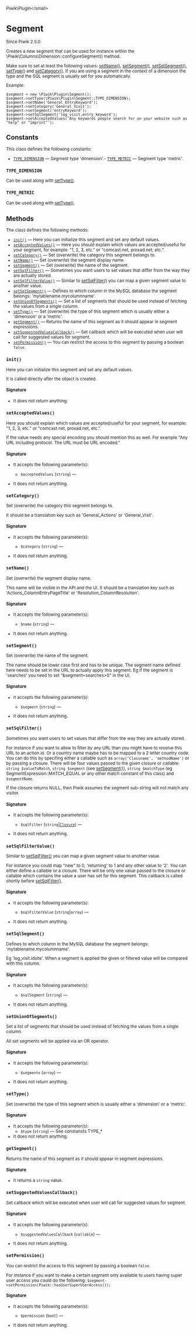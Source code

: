 <small>Piwik\Plugin\</small>

Segment
=======

Since Piwik 2.5.0

Creates a new segment that can be used for instance within the \Piwik\Columns\Dimension::configureSegment() method.

Make sure to set at least the following values: [setName()](/api-reference/Piwik/Plugin/Segment#setname), [setSegment()](/api-reference/Piwik/Plugin/Segment#setsegment),
[setSqlSegment()](/api-reference/Piwik/Plugin/Segment#setsqlsegment), [setType()](/api-reference/Piwik/Plugin/Segment#settype) and [setCategory()](/api-reference/Piwik/Plugin/Segment#setcategory). If you are using a segment in the context of a
dimension the type and the SQL segment is usually set for you automatically.

Example:
```
$segment = new \Piwik\Plugin\Segment();
$segment->setType(\Piwik\Plugin\Segment::TYPE_DIMENSION);
$segment->setName('General_EntryKeyword');
$segment->setCategory('General_Visit');
$segment->setSegment('entryKeyword');
$segment->setSqlSegment('log_visit.entry_keyword');
$segment->setAcceptedValues('Any keywords people search for on your website such as "help" or "imprint"');
```

Constants
---------

This class defines the following constants:

- [`TYPE_DIMENSION`](#type_dimension) — Segment type 'dimension'.- [`TYPE_METRIC`](#type_metric) — Segment type 'metric'.
<a name="type_dimension" id="type_dimension"></a>
<a name="TYPE_DIMENSION" id="TYPE_DIMENSION"></a>
### `TYPE_DIMENSION`

Can be used along with [setType()](/api-reference/Piwik/Plugin/Segment#settype).
<a name="type_metric" id="type_metric"></a>
<a name="TYPE_METRIC" id="TYPE_METRIC"></a>
### `TYPE_METRIC`

Can be used along with [setType()](/api-reference/Piwik/Plugin/Segment#settype).

Methods
-------

The class defines the following methods:

- [`init()`](#init) &mdash; Here you can initialize this segment and set any default values.
- [`setAcceptedValues()`](#setacceptedvalues) &mdash; Here you should explain which values are accepted/useful for your segment, for example: "1, 2, 3, etc." or "comcast.net, proxad.net, etc.".
- [`setCategory()`](#setcategory) &mdash; Set (overwrite) the category this segment belongs to.
- [`setName()`](#setname) &mdash; Set (overwrite) the segment display name.
- [`setSegment()`](#setsegment) &mdash; Set (overwrite) the name of the segment.
- [`setSqlFilter()`](#setsqlfilter) &mdash; Sometimes you want users to set values that differ from the way they are actually stored.
- [`setSqlFilterValue()`](#setsqlfiltervalue) &mdash; Similar to [setSqlFilter()](/api-reference/Piwik/Plugin/Segment#setsqlfilter) you can map a given segment value to another value.
- [`setSqlSegment()`](#setsqlsegment) &mdash; Defines to which column in the MySQL database the segment belongs: 'mytablename.mycolumnname'.
- [`setUnionOfSegments()`](#setunionofsegments) &mdash; Set a list of segments that should be used instead of fetching the values from a single column.
- [`setType()`](#settype) &mdash; Set (overwrite) the type of this segment which is usually either a 'dimension' or a 'metric'.
- [`getSegment()`](#getsegment) &mdash; Returns the name of this segment as it should appear in segment expressions.
- [`setSuggestedValuesCallback()`](#setsuggestedvaluescallback) &mdash; Set callback which will be executed when user will call for suggested values for segment.
- [`setPermission()`](#setpermission) &mdash; You can restrict the access to this segment by passing a boolean `false`.

<a name="init" id="init"></a>
<a name="init" id="init"></a>
### `init()`

Here you can initialize this segment and set any default values.

It is called directly after the object is
created.

#### Signature

- It does not return anything.

<a name="setacceptedvalues" id="setacceptedvalues"></a>
<a name="setAcceptedValues" id="setAcceptedValues"></a>
### `setAcceptedValues()`

Here you should explain which values are accepted/useful for your segment, for example: "1, 2, 3, etc." or "comcast.net, proxad.net, etc.".

If the value needs any special encoding you should mention
this as well. For example "Any URL including protocol. The URL must be URL encoded."

#### Signature

-  It accepts the following parameter(s):
    - `$acceptedValues` (`string`) &mdash;
      
- It does not return anything.

<a name="setcategory" id="setcategory"></a>
<a name="setCategory" id="setCategory"></a>
### `setCategory()`

Set (overwrite) the category this segment belongs to.

It should be a translation key such as 'General_Actions'
or 'General_Visit'.

#### Signature

-  It accepts the following parameter(s):
    - `$category` (`string`) &mdash;
      
- It does not return anything.

<a name="setname" id="setname"></a>
<a name="setName" id="setName"></a>
### `setName()`

Set (overwrite) the segment display name.

This name will be visible in the API and the UI. It should be a
translation key such as 'Actions_ColumnEntryPageTitle' or 'Resolution_ColumnResolution'.

#### Signature

-  It accepts the following parameter(s):
    - `$name` (`string`) &mdash;
      
- It does not return anything.

<a name="setsegment" id="setsegment"></a>
<a name="setSegment" id="setSegment"></a>
### `setSegment()`

Set (overwrite) the name of the segment.

The name should be lower case first and has to be unique. The segment
name defined here needs to be set in the URL to actually apply this segment. Eg if the segment is 'searches'
you need to set "&segment=searches>0" in the UI.

#### Signature

-  It accepts the following parameter(s):
    - `$segment` (`string`) &mdash;
      
- It does not return anything.

<a name="setsqlfilter" id="setsqlfilter"></a>
<a name="setSqlFilter" id="setSqlFilter"></a>
### `setSqlFilter()`

Sometimes you want users to set values that differ from the way they are actually stored.

For instance if you
want to allow to filter by any URL than you might have to resolve this URL to an action id. Or a country name
maybe has to be mapped to a 2 letter country code. You can do this by specifing either a callable such as
`array('Classname', 'methodName')` or by passing a closure. There will be four values passed to the given closure
or callable: `string $valueToMatch`, `string $segment` (see [setSegment()](/api-reference/Piwik/Plugin/Segment#setsegment)), `string $matchType`
(eg SegmentExpression::MATCH_EQUAL or any other match constant of this class) and `$segmentName`.

If the closure returns NULL, then Piwik assumes the segment sub-string will not match any visitor.

#### Signature

-  It accepts the following parameter(s):
    - `$sqlFilter` (`string`|[`Closure`](http://php.net/class.Closure)) &mdash;
      
- It does not return anything.

<a name="setsqlfiltervalue" id="setsqlfiltervalue"></a>
<a name="setSqlFilterValue" id="setSqlFilterValue"></a>
### `setSqlFilterValue()`

Similar to [setSqlFilter()](/api-reference/Piwik/Plugin/Segment#setsqlfilter) you can map a given segment value to another value.

For instance you could map
"new" to 0, 'returning' to 1 and any other value to '2'. You can either define a callable or a closure. There
will be only one value passed to the closure or callable which contains the value a user has set for this
segment. This callback is called shortly before [setSqlFilter()](/api-reference/Piwik/Plugin/Segment#setsqlfilter).

#### Signature

-  It accepts the following parameter(s):
    - `$sqlFilterValue` (`string`|`array`) &mdash;
      
- It does not return anything.

<a name="setsqlsegment" id="setsqlsegment"></a>
<a name="setSqlSegment" id="setSqlSegment"></a>
### `setSqlSegment()`

Defines to which column in the MySQL database the segment belongs: 'mytablename.mycolumnname'.

Eg
'log_visit.idsite'. When a segment is applied the given or filtered value will be compared with this column.

#### Signature

-  It accepts the following parameter(s):
    - `$sqlSegment` (`string`) &mdash;
      
- It does not return anything.

<a name="setunionofsegments" id="setunionofsegments"></a>
<a name="setUnionOfSegments" id="setUnionOfSegments"></a>
### `setUnionOfSegments()`

Set a list of segments that should be used instead of fetching the values from a single column.

All set segments will be applied via an OR operator.

#### Signature

-  It accepts the following parameter(s):
    - `$segments` (`array`) &mdash;
      
- It does not return anything.

<a name="settype" id="settype"></a>
<a name="setType" id="setType"></a>
### `setType()`

Set (overwrite) the type of this segment which is usually either a 'dimension' or a 'metric'.

#### Signature

-  It accepts the following parameter(s):
    - `$type` (`string`) &mdash;
       See constansts TYPE_*
- It does not return anything.

<a name="getsegment" id="getsegment"></a>
<a name="getSegment" id="getSegment"></a>
### `getSegment()`

Returns the name of this segment as it should appear in segment expressions.

#### Signature

- It returns a `string` value.

<a name="setsuggestedvaluescallback" id="setsuggestedvaluescallback"></a>
<a name="setSuggestedValuesCallback" id="setSuggestedValuesCallback"></a>
### `setSuggestedValuesCallback()`

Set callback which will be executed when user will call for suggested values for segment.

#### Signature

-  It accepts the following parameter(s):
    - `$suggestedValuesCallback` (`callable`) &mdash;
      
- It does not return anything.

<a name="setpermission" id="setpermission"></a>
<a name="setPermission" id="setPermission"></a>
### `setPermission()`

You can restrict the access to this segment by passing a boolean `false`.

For instance if you want to make
a certain segment only available to users having super user access you could do the following:
`$segment->setPermission(Piwik::hasUserSuperUserAccess());`

#### Signature

-  It accepts the following parameter(s):
    - `$permission` (`bool`) &mdash;
      
- It does not return anything.

